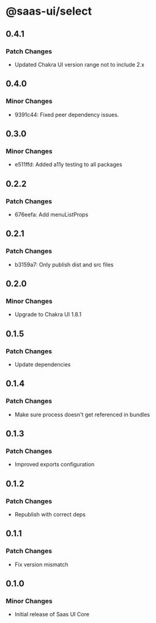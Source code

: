 # @saas-ui/select

## 0.4.1

### Patch Changes

- Updated Chakra UI version range not to include 2.x

## 0.4.0

### Minor Changes

- 9391c44: Fixed peer dependency issues.

## 0.3.0

### Minor Changes

- e511ffd: Added a11y testing to all packages

## 0.2.2

### Patch Changes

- 676eefa: Add menuListProps

## 0.2.1

### Patch Changes

- b3159a7: Only publish dist and src files

## 0.2.0

### Minor Changes

- Upgrade to Chakra UI 1.8.1

## 0.1.5

### Patch Changes

- Update dependencies

## 0.1.4

### Patch Changes

- Make sure process doesn't get referenced in bundles

## 0.1.3

### Patch Changes

- Improved exports configuration

## 0.1.2

### Patch Changes

- Republish with correct deps

## 0.1.1

### Patch Changes

- Fix version mismatch

## 0.1.0

### Minor Changes

- Initial release of Saas UI Core
